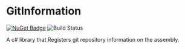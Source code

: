 # GitInformation

[![NuGet Badge](https://buildstats.info/nuget/AraHaan.GitInformation?includePreReleases=true)](https://www.nuget.org/packages/AraHaan.GitInformation/)
![Build Status](https://github.com/AraHaan/GitInformation/workflows/.NET%20Core%20%28build%20%26%20publish%20pre-release%29/badge.svg)

A c# library that Registers git repository information on the assembly.
